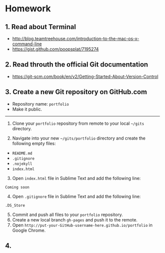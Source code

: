 # Homework

## 1. Read about Terminal

+ http://blog.teamtreehouse.com/introduction-to-the-mac-os-x-command-line
+ https://gist.github.com/poopsplat/7195274

## 2. Read throuth the official Git documentation

+ https://git-scm.com/book/en/v2/Getting-Started-About-Version-Control

## 3. Create a new Git repository on GitHub.com

+ Repository name: `portfolio`
+ Make it public.

---

1. Clone your `portfolio` repository from remote to your local `~/gits` directory.

2. Navigate into your new `~/gits/portfolio` directory and create the following empty files:
  + `README.md`
  + `.gitignore`
  + `.nojekyll`
  + `index.html`

3. Open `index.html` file in Sublime Text and add the following line:

`Coming soon`

4. Open `.gitignore` file in Sublime Text and add the following line:

`.DS_Store`

5. Commit and push all files to your `portfolio` repository.
6. Create a new local branch `gh-pages` and push it to the remote.
7. Open `http://put-your-GitHub-username-here.github.io/portfolio` in Google Chrome.

## 4.


